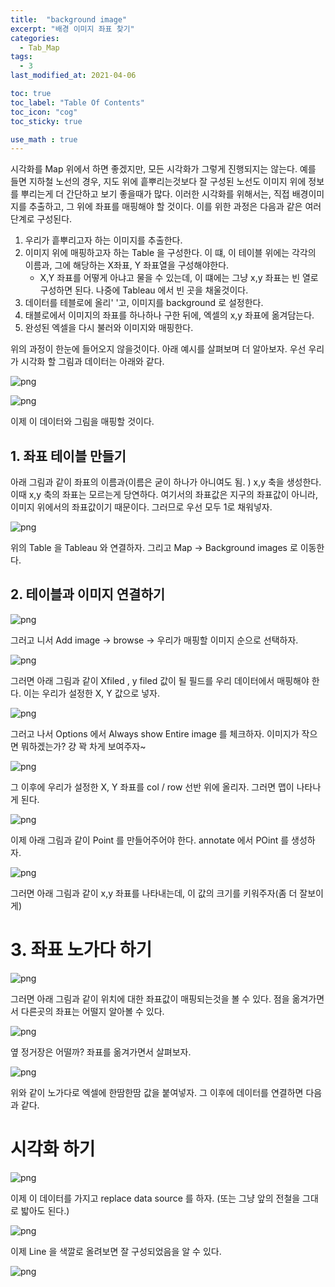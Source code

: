 ```yaml
---
title:  "background image"
excerpt: "배경 이미지 좌표 찾기"
categories:
  - Tab_Map
tags:
  - 3
last_modified_at: 2021-04-06

toc: true
toc_label: "Table Of Contents"
toc_icon: "cog"
toc_sticky: true

use_math : true
---
```




시각화를 Map 위에서 하면 좋겠지만, 모든 시각화가 그렇게 진행되지는 않는다. 예를 들면 지하철 노선의 경우, 지도 위에 흩뿌리는것보다 잘 구성된 노선도 이미지 위에 정보를 뿌리는게 더 간단하고 보기 좋을때가 많다. 이러한 시각화를 위해서는, 직접 배경이미지를 추출하고, 그 위에 좌표를 매핑해야 할 것이다. 이를 위한 과정은 다음과 같은 여러 단계로 구성된다.

1. 우리가 흩뿌리고자 하는 이미지를 추출한다.
2. 이미지 위에 매핑하고자 하는 Table 을 구성한다. 이 떄, 이 테이블 위에는 각각의 이름과, 그에 해당하는 X좌표, Y 좌표열을 구성해야한다. 
   - X,Y 좌표를 어떻게 아냐고 물을 수 있는데, 이 떄에는 그냥 x,y 좌표는 빈 열로 구성하면 된다. 나중에 Tableau 에서 빈 곳을 채울것이다.
3. 데이터를 테블로에 올리' '고, 이미지를 background 로 설정한다. 
4. 태블로에서 이미지의 좌표를 하나하나 구한 뒤에, 엑셀의 x,y 좌표에 옮겨담는다.
5. 완성된 엑셀을 다시 불러와 이미지와 매핑한다.

위의 과정이 한눈에 들어오지 않을것이다. 아래 예시를 살펴보며 더 알아보자. 우선 우리가 시각화 할 그림과 데이터는 아래와 같다.

![png](/assets/images/Tab_Map/4_1.PNG)

![png](/assets/images/Tab_Map/4_2.PNG)

이제 이 데이터와 그림을 매핑할 것이다.

## 1. 좌표 테이블 만들기

아래 그림과 같이 좌표의 이름과(이름은 굳이 하나가 아니여도 됨. ) x,y 축을 생성한다. 이때 x,y 축의 좌표는 모르는게 당연하다. 여기서의 좌표값은 지구의 좌표값이 아니라, 이미지 위에서의 좌표값이기 때문이다. 그러므로 우선 모두 1로 채워넣자.

![png](/assets/images/Tab_Map/4_3.PNG)

위의 Table 을 Tableau 와 연결하자.  그리고 Map -> Background images 로 이동한다.

## 2. 테이블과 이미지 연결하기

![png](/assets/images/Tab_Map/4_4.PNG)

그러고 니서 Add image -> browse -> 우리가 매핑할 이미지 순으로 선택하자.

![png](/assets/images/Tab_Map/4_5.PNG)

그러면 아래 그림과 같이 Xfiled , y filed 값이 될 필드를 우리 데이터에서 매핑해야 한다. 이는 우리가 설정한 X, Y 값으로 넣자.

![png](/assets/images/Tab_Map/4_6.PNG)

그러고 나서 Options 에서 Always show Entire image 를 체크하자. 이미지가 작으면 뭐하겠는가? 걍 꽉 차게 보여주자~

![png](/assets/images/Tab_Map/4_7.PNG)

그 이후에 우리가 설정한 X, Y 좌표를 col / row 선반 위에 올리자. 그러면 맵이 나타나게 된다. 

![png](/assets/images/Tab_Map/4_8.PNG)

이제 아래 그림과 같이 Point 를 만들어주어야 한다. annotate 에서 POint 를 생성하자.

![png](/assets/images/Tab_Map/4_9.PNG)

그러면 아래 그림과 같이 x,y 좌표를 나타내는데, 이 값의 크기를 키워주자(좀 더 잘보이게)

# 3. 좌표 노가다 하기

![png](/assets/images/Tab_Map/4_10.PNG)

그러면 아래 그림과 같이 위치에 대한 좌표값이 매핑되는것을 볼 수 있다. 점을 옮겨가면서 다른곳의 좌표는 어떨지 알아볼 수 있다.

![png](/assets/images/Tab_Map/4_11.PNG)

옆 정거장은 어떨까? 좌표를 옮겨가면서 살펴보자.

![png](/assets/images/Tab_Map/4_12.PNG)

위와 같이 노가다로 엑셀에 한땀한땀 값을 붙여넣자. 그 이후에 데이터를 연결하면 다음과 같다.

# 시각화 하기

![png](/assets/images/Tab_Map/4_13.PNG)

이제 이 데이터를 가지고 replace data source 를 하자. (또는 그냥 앞의 전철을 그대로 밟아도 된다.)

![png](/assets/images/Tab_Map/4_14.PNG)

이제 Line 을 색깔로 올려보면 잘 구성되었음을 알 수 있다.

![png](/assets/images/Tab_Map/4_15.PNG)






